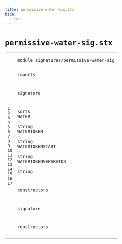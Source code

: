 ```yaml
---
title: permissive-water-sig.stx
hide:
  - toc
---
```


# `permissive-water-sig.stx`



[pdmosses/metaborg-tiger/org.metaborg.lang.tiger.statix/src-gen/statix/signatures/permissive-water-sig.stx]: https://github.com/pdmosses/metaborg-tiger/blob/master/org.metaborg.lang.tiger.statix/src-gen/statix/signatures/permissive-water-sig.stx "The source file on GitHub"

<div class="stx"><table class="highlighttable"><tbody><tr><td class="linenos"><div class="linenodiv"><pre><span></span>1
2
3
4
5
6
7
8
9
10
11
12
13
14
15
16
17
</pre></div></td>
<td class="code"><pre><code><span class="keyword">module</span> <span id="signatures/permissive-water-sig_7_38" title="Not referenced locally, nor via imports"><span class="token sort_ModuleID">signatures/permissive-water-sig</span></span>

<span class="keyword">imports</span>

<span class="keyword">signature</span>

  <span class="keyword">sorts</span>
    <span id="WATER_72_77" title="Not referenced locally, nor via imports"><span class="token sort_ModuleID">WATER</span></span> <span class="operator">=</span> <span class="cons_StringSort">string</span>
    <span id="WATERTOKEN_91_101" title="Not referenced locally, nor via imports"><span class="token sort_ModuleID">WATERTOKEN</span></span> <span class="operator">=</span> <span class="cons_StringSort">string</span>
    <span id="WATERTOKENSTART_115_130" title="Not referenced locally, nor via imports"><span class="token sort_ModuleID">WATERTOKENSTART</span></span> <span class="operator">=</span> <span class="cons_StringSort">string</span>
    <span id="WATERTOKENSEPARATOR_144_163" title="Not referenced locally, nor via imports"><span class="token sort_ModuleID">WATERTOKENSEPARATOR</span></span> <span class="operator">=</span> <span class="cons_StringSort">string</span>

  <span class="keyword">constructors</span>

<span class="keyword">signature</span>

  <span class="keyword">constructors</span>
</code></pre></td></tr></tbody></table></div>